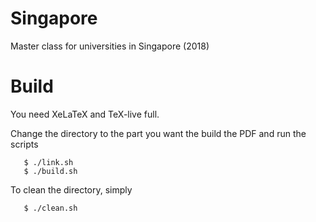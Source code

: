# Singapore

Master class for universities in Singapore (2018)

# Build

You need XeLaTeX and TeX-live full.

Change the directory to the part you want the build the PDF and run
the scripts

       $ ./link.sh
       $ ./build.sh

To clean the directory, simply

       $ ./clean.sh
